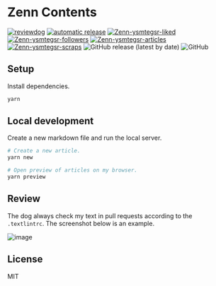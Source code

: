 # Zenn Contents

[![reviewdog](https://github.com/ysmtegsr/zenn-contents/actions/workflows/textlint.yaml/badge.svg)](https://github.com/ysmtegsr/zenn-contents/actions/workflows/textlint.yaml)
[![automatic release](https://github.com/ysmtegsr/zenn-contents/actions/workflows/release.yml/badge.svg)](https://github.com/ysmtegsr/zenn-contents/actions/workflows/release.yml)
[![Zenn-ysmtegsr-liked](https://zenn-badge.ganariya.vercel.app/ysmtegsr/liked)](https://zenn.dev/ysmtegsr)
[![Zenn-ysmtegsr-followers](https://zenn-badge.ganariya.vercel.app/ysmtegsr/followers)](https://zenn.dev/ysmtegsr)
[![Zenn-ysmtegsr-articles](https://zenn-badge.ganariya.vercel.app/ysmtegsr/articles)](https://zenn.dev/ysmtegsr)
[![Zenn-ysmtegsr-scraps](https://zenn-badge.ganariya.vercel.app/ysmtegsr/scraps)](https://zenn.dev/ysmtegsr)
![GitHub release (latest by date)](https://img.shields.io/github/v/release/ysmtegsr/zenn-contents)
![GitHub](https://img.shields.io/github/license/ysmtegsr/zenn-contents)

## Setup

Install dependencies.

```sh
yarn
```

## Local development

Create a new markdown file and run the local server.

```sh
# Create a new article.
yarn new

# Open preview of articles on my browser.
yarn preview
```

## Review

The dog always check my text in pull requests according to the `.textlintrc`. The screenshot below is an example.

![image](https://user-images.githubusercontent.com/38056766/116484326-d032a080-a8c3-11eb-9228-b5cfa298fdcf.png)


## License

MIT
